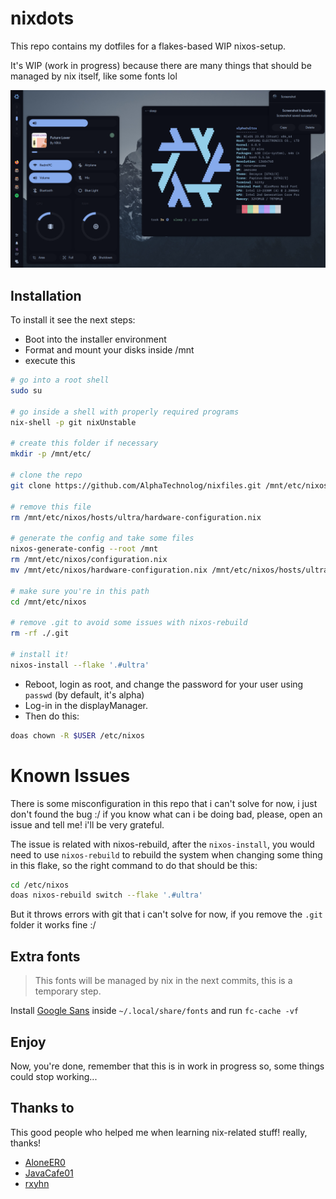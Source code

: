 # nixdots

This repo contains my dotfiles for a flakes-based WIP nixos-setup.

It's WIP (work in progress) because there are many things that should be managed
by nix itself, like some fonts lol

![banner](./assets/banner.png)

## Installation

To install it see the next steps:

- Boot into the installer environment
- Format and mount your disks inside /mnt
- execute this

```sh
# go into a root shell
sudo su

# go inside a shell with properly required programs
nix-shell -p git nixUnstable

# create this folder if necessary
mkdir -p /mnt/etc/

# clone the repo
git clone https://github.com/AlphaTechnolog/nixfiles.git /mnt/etc/nixos.git --recurse-submodules

# remove this file
rm /mnt/etc/nixos/hosts/ultra/hardware-configuration.nix

# generate the config and take some files
nixos-generate-config --root /mnt
rm /mnt/etc/nixos/configuration.nix
mv /mnt/etc/nixos/hardware-configuration.nix /mnt/etc/nixos/hosts/ultra

# make sure you're in this path
cd /mnt/etc/nixos

# remove .git to avoid some issues with nixos-rebuild
rm -rf ./.git

# install it!
nixos-install --flake '.#ultra'
```

- Reboot, login as root, and change the password for your user using `passwd` (by default, it's alpha)
- Log-in in the displayManager.
- Then do this:

```sh
doas chown -R $USER /etc/nixos
```

# Known Issues

There is some misconfiguration in this repo that i can't solve for now, i just don't found the bug :/
if you know what can i be doing bad, please, open an issue and tell me! i'll be very grateful.

The issue is related with nixos-rebuild, after the `nixos-install`, you would need to use `nixos-rebuild`
to rebuild the system when changing some thing in this flake, so the right command to do that should be this:

```sh
cd /etc/nixos
doas nixos-rebuild switch --flake '.#ultra'
```

But it throws errors with git that i can't solve for now, if you remove the `.git` folder it works fine :/

## Extra fonts

> This fonts will be managed by nix in the next commits, this is a temporary step.

Install [Google Sans](https://www.cufonfonts.com/font/google-sans) inside `~/.local/share/fonts` and run `fc-cache -vf`

## Enjoy

Now, you're done, remember that this is in work in progress so, some
things could stop working...

## Thanks to

This good people who helped me when learning nix-related stuff! really, thanks!

- [AloneER0](https://github.com/AloneER0)
- [JavaCafe01](https://github.com/JavaCafe01)
- [rxyhn](https://github.com/rxyhn)
